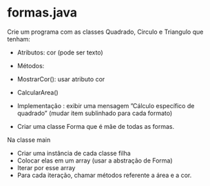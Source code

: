 # formas.java
Crie um programa com as classes Quadrado, Circulo e Triangulo que tenham:
- Atributos: cor (pode ser texto)
- Métodos:
- MostrarCor(): usar atributo cor
- CalcularArea()

- Implementação :  exibir uma mensagem  ”Cálculo específico de quadrado” (mudar item sublinhado para cada formato)

- Criar uma classe Forma que é mãe de todas as formas.

Na classe main
- Criar uma instância de cada classe filha
- Colocar elas em um array (usar a abstração de Forma)
- Iterar por esse array
- Para cada iteração, chamar métodos referente a área e a cor.
